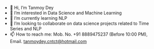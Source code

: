 - 👋 Hi, I’m Tanmoy Dey
- 👀 I’m interested in Data Science and Machine Learning
- 🌱 I’m currently learning NLP
- 💞️ I’m looking to collaborate on data science projects related to Time Series and NLP 
- 📫 How to reach me: Mob. No. +91 8889475237 (Before 10:00 PM), Email. tanmoydey.cntct@hotmail.com 

<!---
tanmoydey07/tanmoydey07 is a ✨ special ✨ repository because its `README.md` (this file) appears on your GitHub profile.
You can click the Preview link to take a look at your changes.
--->
